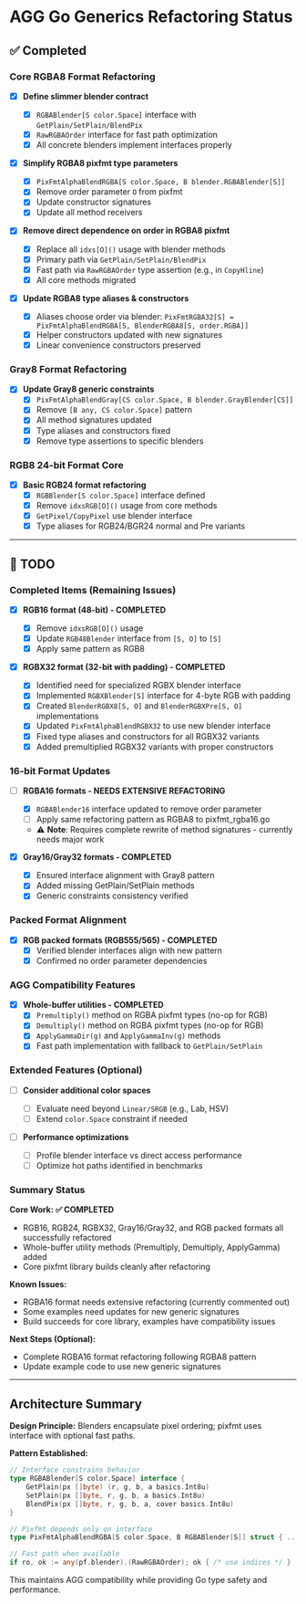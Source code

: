 # AGG Go Generics Refactoring Status

## ✅ Completed

### Core RGBA8 Format Refactoring

- [x] **Define slimmer blender contract**

  - [x] `RGBABlender[S color.Space]` interface with `GetPlain/SetPlain/BlendPix`
  - [x] `RawRGBAOrder` interface for fast path optimization
  - [x] All concrete blenders implement interfaces properly

- [x] **Simplify RGBA8 pixfmt type parameters**

  - [x] `PixFmtAlphaBlendRGBA[S color.Space, B blender.RGBABlender[S]]`
  - [x] Remove order parameter `O` from pixfmt
  - [x] Update constructor signatures
  - [x] Update all method receivers

- [x] **Remove direct dependence on order in RGBA8 pixfmt**

  - [x] Replace all `idxs[O]()` usage with blender methods
  - [x] Primary path via `GetPlain/SetPlain/BlendPix`
  - [x] Fast path via `RawRGBAOrder` type assertion (e.g., in `CopyHline`)
  - [x] All core methods migrated

- [x] **Update RGBA8 type aliases & constructors**
  - [x] Aliases choose order via blender: `PixFmtRGBA32[S] = PixFmtAlphaBlendRGBA[S, BlenderRGBA8[S, order.RGBA]]`
  - [x] Helper constructors updated with new signatures
  - [x] Linear convenience constructors preserved

### Gray8 Format Refactoring

- [x] **Update Gray8 generic constraints**
  - [x] `PixFmtAlphaBlendGray[CS color.Space, B blender.GrayBlender[CS]]`
  - [x] Remove `[B any, CS color.Space]` pattern
  - [x] All method signatures updated
  - [x] Type aliases and constructors fixed
  - [x] Remove type assertions to specific blenders

### RGB8 24-bit Format Core

- [x] **Basic RGB24 format refactoring**
  - [x] `RGBBlender[S color.Space]` interface defined
  - [x] Remove `idxsRGB[O]()` usage from core methods
  - [x] `GetPixel/CopyPixel` use blender interface
  - [x] Type aliases for RGB24/BGR24 normal and Pre variants

---

## 🚧 TODO

### Completed Items (Remaining Issues)

- [x] **RGB16 format (48-bit) - COMPLETED**

  - [x] Remove `idxsRGB[O]()` usage
  - [x] Update `RGB48Blender` interface from `[S, O]` to `[S]`
  - [x] Apply same pattern as RGB8

- [x] **RGBX32 format (32-bit with padding) - COMPLETED**
  - [x] Identified need for specialized RGBX blender interface
  - [x] Implemented `RGBXBlender[S]` interface for 4-byte RGB with padding
  - [x] Created `BlenderRGBX8[S, O]` and `BlenderRGBXPre[S, O]` implementations
  - [x] Updated `PixFmtAlphaBlendRGBX32` to use new blender interface
  - [x] Fixed type aliases and constructors for all RGBX32 variants
  - [x] Added premultiplied RGBX32 variants with proper constructors

### 16-bit Format Updates

- [ ] **RGBA16 formats - NEEDS EXTENSIVE REFACTORING**

  - [x] `RGBABlender16` interface updated to remove order parameter
  - [ ] Apply same refactoring pattern as RGBA8 to pixfmt_rgba16.go
  - ⚠️ **Note**: Requires complete rewrite of method signatures - currently needs major work

- [x] **Gray16/Gray32 formats - COMPLETED**
  - [x] Ensured interface alignment with Gray8 pattern
  - [x] Added missing GetPlain/SetPlain methods
  - [x] Generic constraints consistency verified

### Packed Format Alignment

- [x] **RGB packed formats (RGB555/565) - COMPLETED**
  - [x] Verified blender interfaces align with new pattern
  - [x] Confirmed no order parameter dependencies

### AGG Compatibility Features

- [x] **Whole-buffer utilities - COMPLETED**
  - [x] `Premultiply()` method on RGBA pixfmt types (no-op for RGB)
  - [x] `Demultiply()` method on RGBA pixfmt types (no-op for RGB)
  - [x] `ApplyGammaDir(g)` and `ApplyGammaInv(g)` methods
  - [x] Fast path implementation with fallback to `GetPlain/SetPlain`

### Extended Features (Optional)

- [ ] **Consider additional color spaces**

  - [ ] Evaluate need beyond `Linear/SRGB` (e.g., Lab, HSV)
  - [ ] Extend `color.Space` constraint if needed

- [ ] **Performance optimizations**
  - [ ] Profile blender interface vs direct access performance
  - [ ] Optimize hot paths identified in benchmarks

### Summary Status

**Core Work: ✅ COMPLETED**

- RGB16, RGB24, RGBX32, Gray16/Gray32, and RGB packed formats all successfully refactored
- Whole-buffer utility methods (Premultiply, Demultiply, ApplyGamma) added
- Core pixfmt library builds cleanly after refactoring

**Known Issues:**

- RGBA16 format needs extensive refactoring (currently commented out)
- Some examples need updates for new generic signatures
- Build succeeds for core library, examples have compatibility issues

**Next Steps (Optional):**

- Complete RGBA16 format refactoring following RGBA8 pattern
- Update example code to use new generic signatures

---

## Architecture Summary

**Design Principle:** Blenders encapsulate pixel ordering; pixfmt uses interface with optional fast paths.

**Pattern Established:**

```go
// Interface constrains behavior
type RGBABlender[S color.Space] interface {
    GetPlain(px []byte) (r, g, b, a basics.Int8u)
    SetPlain(px []byte, r, g, b, a basics.Int8u)
    BlendPix(px []byte, r, g, b, a, cover basics.Int8u)
}

// Pixfmt depends only on interface
type PixFmtAlphaBlendRGBA[S color.Space, B RGBABlender[S]] struct { ... }

// Fast path when available
if ro, ok := any(pf.blender).(RawRGBAOrder); ok { /* use indices */ }
```

This maintains AGG compatibility while providing Go type safety and performance.
